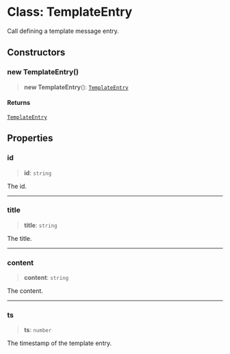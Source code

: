 # Class: TemplateEntry

Call defining a template message entry.

## Constructors

### new TemplateEntry()

> **new TemplateEntry**(): [`TemplateEntry`](TemplateEntry.md)

#### Returns

[`TemplateEntry`](TemplateEntry.md)

## Properties

### id

> **id**: `string`

The id.

***

### title

> **title**: `string`

The title.

***

### content

> **content**: `string`

The content.

***

### ts

> **ts**: `number`

The timestamp of the template entry.
